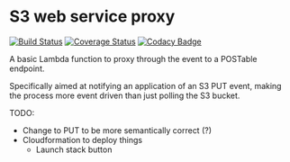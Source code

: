 # S3 web service proxy

[![Build Status](https://travis-ci.org/tomelliff/s3-web-service-proxy.svg?branch=master)](https://travis-ci.org/tomelliff/s3-web-service-proxy) [![Coverage Status](https://coveralls.io/repos/github/tomelliff/s3-web-service-proxy/badge.svg?branch=master)](https://coveralls.io/github/tomelliff/s3-web-service-proxy?branch=master) [![Codacy Badge](https://api.codacy.com/project/badge/Grade/07424b22b069429c93d0ae6c696a66bb)](https://www.codacy.com/app/tomelliff/s3-web-service-proxy?utm_source=github.com&amp;utm_medium=referral&amp;utm_content=tomelliff/s3-web-service-proxy&amp;utm_campaign=Badge_Grade)

A basic Lambda function to proxy through the event to a POSTable endpoint.

Specifically aimed at notifying an application of an S3 PUT event, making the process more event driven than just polling the S3 bucket.

TODO:
- Change to PUT to be more semantically correct (?)
- Cloudformation to deploy things
  - Launch stack button

